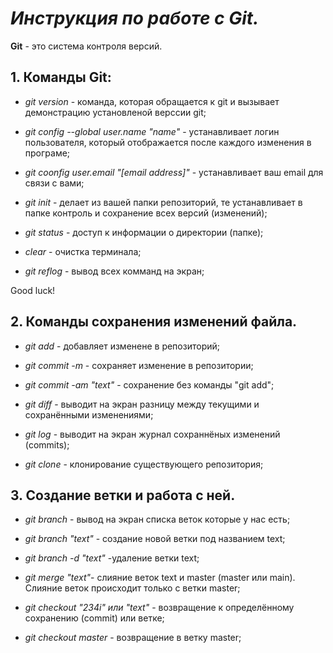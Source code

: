 # _**Инструкция по работе с Git.**_

**Git** - это система контроля версий.

## 1. **Команды Git:**

* _git version_ - команда, которая обращается к git и вызывает демонстрацию установленой верссии git;

* _git config --global user.name "name"_ - устанавливает логин пользователя, который отображается после каждого изменения в програме;

* _git coonfig user.email "[email address]"_ - устанавливает ваш email для связи с вами;

* _git init_ - делает из вашей папки репозиторий, те устанавливает в папке контроль и сохранение всех версий (изменений);

* _git status_ - доступ к информации о директории (папке);

* _clear_ - очистка терминала;

* _git reflog_ - вывод всех комманд на экран;

Good luck!


## 2. **Команды сохранения изменений файла.**

* _git add_ - добавляет изменене в репозиторий;

* _git commit -m_ - сохраняет изменение в репозитории;

* _git commit -am "text"_ - сохранение без команды "git add";

* _git diff_ - выводит на экран разницу между текущими и сохранёнными изменениями;

* _git log_ - выводит на экран журнал сохраннёных изменений (commits);

* _git clone_ - клонирование существующего репозитория;


## 3. **Создание ветки и работа с ней.**

* _git branch_ - вывод на экран списка веток которые у нас есть;

* _git branch "text"_ - создание новой ветки под названием text;

* _git branch -d "text"_ -удаление ветки text;

* _git merge "text"_- слияние веток text и master (master или main). Слияние веток происходит только с ветки master;

* _git checkout "234i" или "text"_ - возвращение к определённому сохранению (commit) или ветке;

* _git checkout master_ - возвращение в ветку master;








